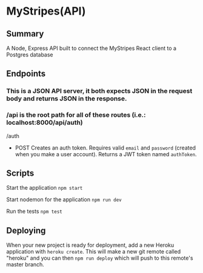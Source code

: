 # MyStripes(API)

## Summary
A Node, Express API built to connect the MyStripes React client to a Postgres database


## Endpoints
### This is a JSON API server, it both expects JSON in the request body and returns JSON in the response.
### /api is the root path for all of these routes (i.e.: localhost:8000/api/auth)
/auth
* POST Creates an auth token. Requires valid ```email``` and ```password``` (created when you make a user account). Returns a JWT token named ```authToken```.



## Scripts

Start the application `npm start`

Start nodemon for the application `npm run dev`

Run the tests `npm test`

## Deploying

When your new project is ready for deployment, add a new Heroku application with `heroku create`. This will make a new git remote called "heroku" and you can then `npm run deploy` which will push to this remote's master branch.
